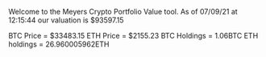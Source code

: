 Welcome to the Meyers Crypto Portfolio Value tool. 
As of 07/09/21 at 12:15:44 our valuation is $93597.15 

BTC Price = $33483.15
 ETH Price = $2155.23
BTC Holdings = 1.06BTC
 ETH holdings = 26.960005962ETH 
